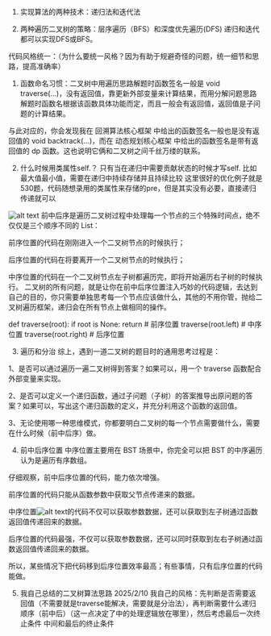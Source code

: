 1. 实现算法的两种技术：递归法和迭代法

2. 两种遍历二叉树的策略：层序遍历（BFS）和深度优先遍历(DFS)
递归和迭代都可以实现DFS或BFS。

代码风格统一：（为什么要统一风格？因为有助于规避奇怪的问题，统一细节和思路，提高准确率）
1. 函数命名习惯：二叉树中用遍历思路解题时函数签名一般是 void traverse(...)，没有返回值，靠更新外部变量来计算结果，而用分解问题思路解题时函数名根据该函数具体功能而定，而且一般会有返回值，返回值是子问题的计算结果。

与此对应的，你会发现我在 
回溯算法核心框架 中给出的函数签名一般也是没有返回值的 void backtrack(...)，而在 
动态规划核心框架 中给出的函数签名是带有返回值的 dp 函数。这也说明它俩和二叉树之间千丝万缕的联系。

2. 什么时候用类属性self.？
只有当在递归中需要贡献状态的时候才写self. 比如最大值最小值，需要在递归中持续存储并且持续比较
这里很好的优化例子就是530题，代码随想录用的类属性来存储的pre，但是其实没有必要，直接递归传递就可以 


![alt text](image.png)
前中后序是遍历二叉树过程中处理每一个节点的三个特殊时间点，绝不仅仅是三个顺序不同的 List：

前序位置的代码在刚刚进入一个二叉树节点的时候执行；

后序位置的代码在将要离开一个二叉树节点的时候执行；

中序位置的代码在一个二叉树节点左子树都遍历完，即将开始遍历右子树的时候执行。
二叉树的所有问题，就是让你在前中后序位置注入巧妙的代码逻辑，去达到自己的目的，你只需要单独思考每一个节点应该做什么，其他的不用你管，抛给二叉树遍历框架，递归会在所有节点上做相同的操作。

def traverse(root):
    if root is None:
        return
    # 前序位置
    traverse(root.left)
    # 中序位置
    traverse(root.right)
    # 后序位置

3. 遍历和分治
综上，遇到一道二叉树的题目时的通用思考过程是：

1、是否可以通过遍历一遍二叉树得到答案？如果可以，用一个 traverse 函数配合外部变量来实现。

2、是否可以定义一个递归函数，通过子问题（子树）的答案推导出原问题的答案？如果可以，写出这个递归函数的定义，并充分利用这个函数的返回值。

3、无论使用哪一种思维模式，你都要明白二叉树的每一个节点需要做什么，需要在什么时候（前中后序）做。

4. 前中后序位置
中序位置主要用在 BST 场景中，你完全可以把 BST 的中序遍历认为是遍历有序数组。

仔细观察，前中后序位置的代码，能力依次增强。

前序位置的代码只能从函数参数中获取父节点传递来的数据。

中序位置![alt text](image.png)的代码不仅可以获取参数数据，还可以获取到左子树通过函数返回值传递回来的数据。

后序位置的代码最强，不仅可以获取参数数据，还可以同时获取到左右子树通过函数返回值传递回来的数据。

所以，某些情况下把代码移到后序位置效率最高；有些事情，只有后序位置的代码能做。

5. 我自己总结的二叉树算法思路 2025/2/10
  我自己的风格：先判断是否需要返回值（不需要就是traverse能解决，需要就是分治法），再判断需要什么递归顺序（前中后）（这一点决定了中的处理逻辑放在哪里），然后考虑最后一次终止条件  中间和最后的终止条件